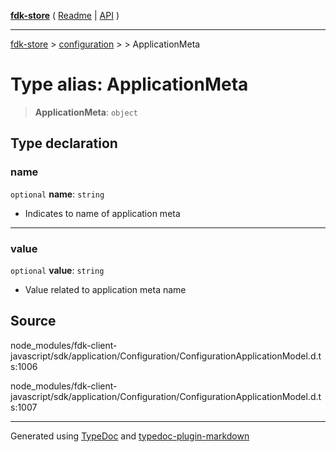 [**fdk-store**](../../../README.md) ( [Readme](../../../README.md) \| [API](../../../API.md) )

---

[fdk-store](../../../API.md) > [configuration](../../README.md) > [<internal>](../README.md) > ApplicationMeta

# Type alias: ApplicationMeta

> **ApplicationMeta**: `object`

## Type declaration

### name

`optional` **name**: `string`

- Indicates to name of application meta

---

### value

`optional` **value**: `string`

- Value related to application meta name

## Source

node_modules/fdk-client-javascript/sdk/application/Configuration/ConfigurationApplicationModel.d.ts:1006

node_modules/fdk-client-javascript/sdk/application/Configuration/ConfigurationApplicationModel.d.ts:1007

---

Generated using [TypeDoc](https://typedoc.org/) and [typedoc-plugin-markdown](https://www.npmjs.com/package/typedoc-plugin-markdown)
